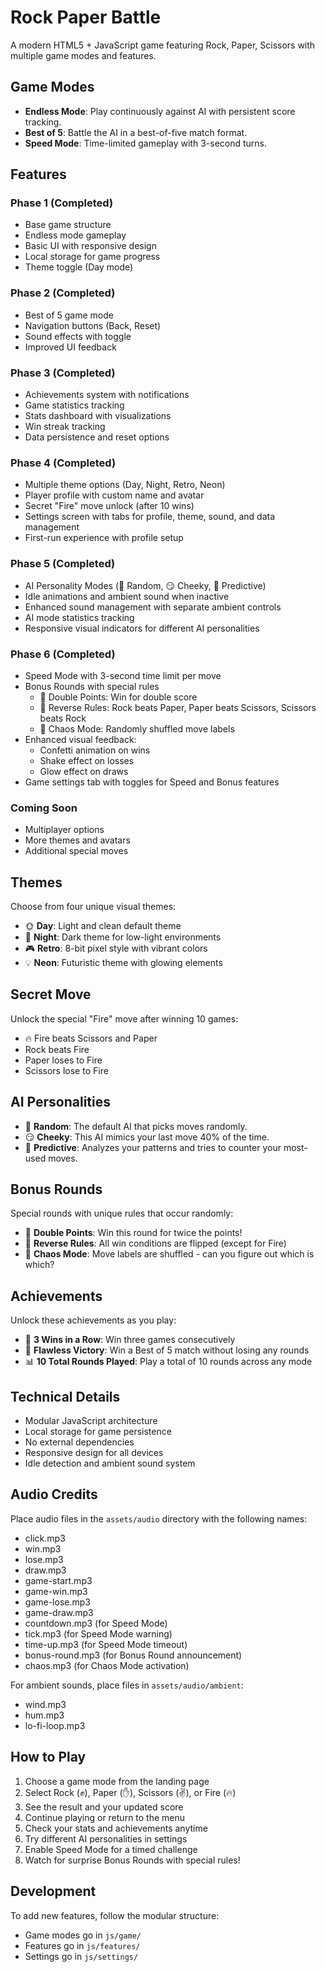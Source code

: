 # Rock Paper Battle

A modern HTML5 + JavaScript game featuring Rock, Paper, Scissors with multiple game modes and features.

## Game Modes

- **Endless Mode**: Play continuously against AI with persistent score tracking.
- **Best of 5**: Battle the AI in a best-of-five match format.
- **Speed Mode**: Time-limited gameplay with 3-second turns.

## Features

### Phase 1 (Completed)
- Base game structure
- Endless mode gameplay
- Basic UI with responsive design
- Local storage for game progress
- Theme toggle (Day mode)

### Phase 2 (Completed)
- Best of 5 game mode
- Navigation buttons (Back, Reset)
- Sound effects with toggle
- Improved UI feedback

### Phase 3 (Completed)
- Achievements system with notifications
- Game statistics tracking
- Stats dashboard with visualizations
- Win streak tracking
- Data persistence and reset options

### Phase 4 (Completed)
- Multiple theme options (Day, Night, Retro, Neon)
- Player profile with custom name and avatar
- Secret "Fire" move unlock (after 10 wins)
- Settings screen with tabs for profile, theme, sound, and data management
- First-run experience with profile setup

### Phase 5 (Completed)
- AI Personality Modes (🤖 Random, 😏 Cheeky, 🧠 Predictive)
- Idle animations and ambient sound when inactive
- Enhanced sound management with separate ambient controls
- AI mode statistics tracking
- Responsive visual indicators for different AI personalities

### Phase 6 (Completed)
- Speed Mode with 3-second time limit per move
- Bonus Rounds with special rules
  - 🎯 Double Points: Win for double score
  - 🔁 Reverse Rules: Rock beats Paper, Paper beats Scissors, Scissors beats Rock
  - 🎲 Chaos Mode: Randomly shuffled move labels
- Enhanced visual feedback:
  - Confetti animation on wins
  - Shake effect on losses
  - Glow effect on draws
- Game settings tab with toggles for Speed and Bonus features

### Coming Soon
- Multiplayer options
- More themes and avatars
- Additional special moves

## Themes

Choose from four unique visual themes:
- 🌞 **Day**: Light and clean default theme
- 🌙 **Night**: Dark theme for low-light environments
- 🎮 **Retro**: 8-bit pixel style with vibrant colors
- 💡 **Neon**: Futuristic theme with glowing elements

## Secret Move

Unlock the special "Fire" move after winning 10 games:
- 🔥 Fire beats Scissors and Paper
- Rock beats Fire
- Paper loses to Fire
- Scissors lose to Fire

## AI Personalities

- 🤖 **Random**: The default AI that picks moves randomly.
- 😏 **Cheeky**: This AI mimics your last move 40% of the time.
- 🧠 **Predictive**: Analyzes your patterns and tries to counter your most-used moves.

## Bonus Rounds

Special rounds with unique rules that occur randomly:
- 🎯 **Double Points**: Win this round for twice the points!
- 🔁 **Reverse Rules**: All win conditions are flipped (except for Fire)
- 🎲 **Chaos Mode**: Move labels are shuffled - can you figure out which is which?

## Achievements

Unlock these achievements as you play:
- 🥉 **3 Wins in a Row**: Win three games consecutively
- 🥇 **Flawless Victory**: Win a Best of 5 match without losing any rounds
- 📊 **10 Total Rounds Played**: Play a total of 10 rounds across any mode

## Technical Details

- Modular JavaScript architecture
- Local storage for game persistence
- No external dependencies
- Responsive design for all devices
- Idle detection and ambient sound system

## Audio Credits

Place audio files in the `assets/audio` directory with the following names:
- click.mp3
- win.mp3
- lose.mp3
- draw.mp3
- game-start.mp3
- game-win.mp3
- game-lose.mp3
- game-draw.mp3
- countdown.mp3 (for Speed Mode)
- tick.mp3 (for Speed Mode warning)
- time-up.mp3 (for Speed Mode timeout)
- bonus-round.mp3 (for Bonus Round announcement)
- chaos.mp3 (for Chaos Mode activation)

For ambient sounds, place files in `assets/audio/ambient`:
- wind.mp3
- hum.mp3
- lo-fi-loop.mp3

## How to Play

1. Choose a game mode from the landing page
2. Select Rock (✊), Paper (✋), Scissors (✌️), or Fire (🔥)
3. See the result and your updated score
4. Continue playing or return to the menu
5. Check your stats and achievements anytime
6. Try different AI personalities in settings
7. Enable Speed Mode for a timed challenge
8. Watch for surprise Bonus Rounds with special rules!

## Development

To add new features, follow the modular structure:
- Game modes go in `js/game/`
- Features go in `js/features/`
- Settings go in `js/settings/` 